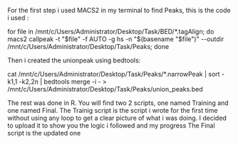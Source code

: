 For the first step i used MACS2 in my terminal to find Peaks, this is the code i used :

for file in /mnt/c/Users/Administrator/Desktop/Task/BED/*.tagAlign; do 
    macs2 callpeak -t "$file" -f AUTO -g hs -n "$(basename "$file")" --outdir /mnt/c/Users/Administrator/Desktop/Task/Peaks; 
done

Then i created the unionpeak using bedtools:

cat /mnt/c/Users/Administrator/Desktop/Task/Peaks/*.narrowPeak | sort -k1,1 -k2,2n | bedtools merge -i - > /mnt/c/Users/Administrator/Desktop/Task/Peaks/union_peaks.bed

The rest was done in R. You will find two 2 scripts, one named Training and one named Final.
The Trainig script is the script i wrote for the first time without using any loop to get a clear picture of what i was doing.
I decided to upload it to show you the logic i followed and my progress
The Final script is the updated one
